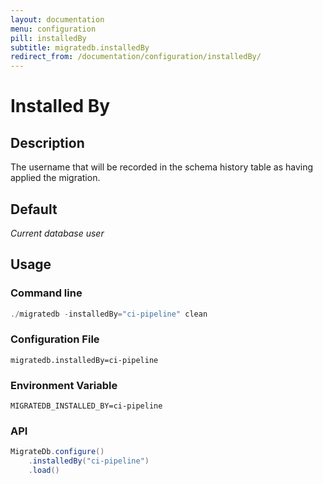 ```yaml
---
layout: documentation
menu: configuration
pill: installedBy
subtitle: migratedb.installedBy
redirect_from: /documentation/configuration/installedBy/
---
```


# Installed By

## Description

The username that will be recorded in the schema history table as having applied the migration.

## Default

<i>Current database user</i>

## Usage

### Command line

```powershell
./migratedb -installedBy="ci-pipeline" clean
```

### Configuration File

```properties
migratedb.installedBy=ci-pipeline
```

### Environment Variable

```properties
MIGRATEDB_INSTALLED_BY=ci-pipeline
```

### API

```java
MigrateDb.configure()
    .installedBy("ci-pipeline")
    .load()
```
